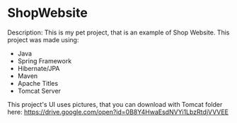 # ShopWebsite

Description: This is my pet project, that is an example of Shop Website.
This project was made using:
* Java
* Spring Framework
* Hibernate/JPA
* Maven
* Apache Titles
* Tomcat Server

This project's UI uses pictures, that you can download with Tomcat folder here: 
https://drive.google.com/open?id=0B8Y4HwaEsdNVYi1LbzRtdjVVVEE
